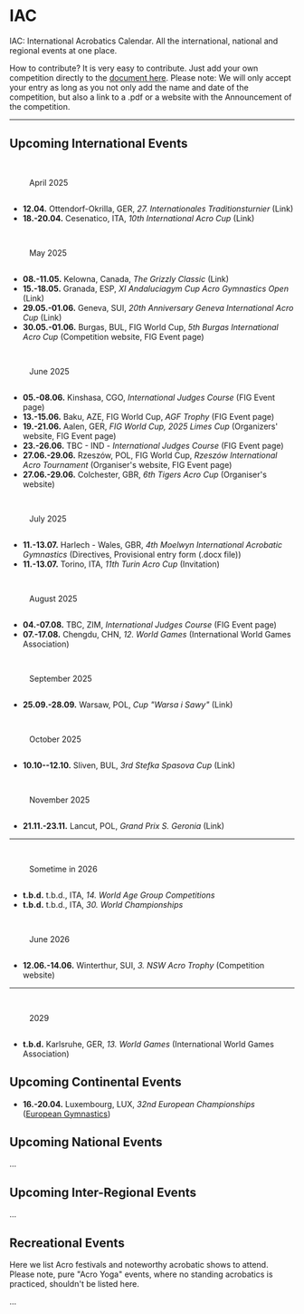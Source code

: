 # IAC

IAC: International Acrobatics Calendar. All the international, national and regional events at one place. 

How to contribute? It is very easy to contribute. Just add your own competition directly to the [document here]( https://github.com/floshin/acrolib/new/main). Please note: We will only accept your entry as long as you not only add the name and date of the competition, but also a link to a .pdf or a website with the Announcement of the competition. 

---

## Upcoming International Events


### April 2025

* **12.04.** Ottendorf-Okrilla, GER, *27. Internationales Traditionsturnier* (Link)
* **18.-20.04.** Cesenatico, ITA, *10th International Acro Cup* (Link)

<!--
| Date | City | Country | Name | Info |
| ---- | ---- | ------- | ---- | ---- |
| 12.04. | Ottendorf-Okrilla | GER | 27th Internationales Traditionsturnier	| competition website |
| 18.-20.04. | Cesenatico	| ITA | 10th International Acro Cup | for Clubs	| 
-->

### May 2025

* **08.-11.05.** Kelowna, Canada, *The Grizzly Classic* (Link)
* **15.-18.05.** Granada, ESP, *XI Andaluciagym Cup Acro Gymnastics Open* (Link)
* **29.05.-01.06.** Geneva, SUI, *20th Anniversary Geneva International Acro Cup* (Link)
* **30.05.-01.06.** Burgas, BUL, FIG World Cup, *5th Burgas International Acro Cup* (Competition website, FIG Event page)


### June 2025

* **05.-08.06.** Kinshasa, CGO, *International Judges Course* (FIG Event page)
* **13.-15.06.** Baku, AZE, FIG World Cup, *AGF Trophy* (FIG Event page)
* **19.-21.06.** Aalen, GER, *FIG World Cup, 2025 Limes Cup* (Organizers' website, FIG Event page)
* **23.-26.06.** TBC - IND - *International Judges Course* (FIG Event page)
* **27.06.-29.06.** Rzeszów, POL, FIG World Cup, *Rzeszów International Acro Tournament* (Organiser's website, FIG Event page)
* **27.06.-29.06.** Colchester, GBR, *6th Tigers Acro Cup*	(Organiser's website)


### July 2025

* **11.-13.07.**	Harlech - Wales, GBR, *4th Moelwyn International Acrobatic Gymnastics* (Directives, Provisional entry form (.docx file))
* **11.-13.07.** Torino, ITA, *11th Turin Acro Cup*	(Invitation)


### August 2025

* **04.-07.08.** TBC,	ZIM, *International Judges Course* (FIG Event page)
* **07.-17.08.** Chengdu, CHN, *12. World Games* (International World Games Association)


### September 2025

* **25.09.-28.09.** Warsaw,	POL, *Cup "Warsa i Sawy"* (Link) 


### October 2025

* **10.10--12.10.** Sliven,	BUL, *3rd Stefka Spasova Cup*	(Link)


### November 2025

* **21.11.-23.11.** Lancut, POL,	*Grand Prix S. Geronia*	(Link)

---

### Sometime in 2026

* **t.b.d.** t.b.d.,	ITA, *14. World Age Group Competitions*
* **t.b.d.** t.b.d., ITA, *30. World Championships*


### June 2026

* **12.06.-14.06.** Winterthur, SUI, *3. NSW Acro Trophy* (Competition website)

---
 
### 2029

* **t.b.d.** Karlsruhe,	GER, *13. World Games* (International World Games Association)


## Upcoming Continental Events 

* **16.-20.04.** Luxembourg, LUX, *32nd European Championships* ([European Gymnastics](https://www.europeangymnastics.com/))


## Upcoming National Events

...


## Upcoming Inter-Regional Events

...


## Recreational Events

Here we list Acro festivals and noteworthy acrobatic shows to attend. Please note, pure "Acro Yoga" events, where no standing acrobatics is practiced, shouldn't be listed here. 

...


<style>

h3 {
  margin: 20px 20px 5px;
  padding: 10px 15px;
  background: var(--dark);
  font-size: inherit;
  display: inline-block;
  font-weight: normal;
}
 
main ul {
  list-style: none;
  padding-left: 0;
  overflow: hidden;
 }
 
main li {
  background: var(--dark);
  margin-bottom: 5px;
  padding: 10px;
  white-space: nowrap;
  overflow: hidden;
  text-overflow: ellipsis;
 } 

 main strong {
   display: block;
   min-width: 100%;
   font-size: 14px;
   font-weight: normal;
 }
  
</style>
